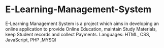 # E-Learning-Management-System
E-Learning Management System is a project which aims in developing an online application to provide Online Education, maintain Study Materials, keep Student records and collect Payments. Languages: HTML, CSS, JavaScript, PHP ,MYSQl
